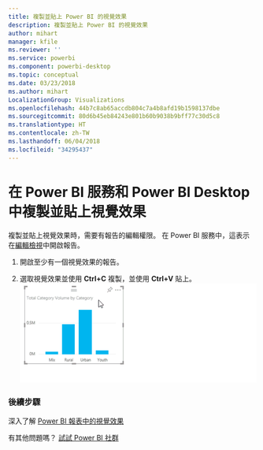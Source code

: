 ```yaml
---
title: 複製並貼上 Power BI 的視覺效果
description: 複製並貼上 Power BI 的視覺效果
author: mihart
manager: kfile
ms.reviewer: ''
ms.service: powerbi
ms.component: powerbi-desktop
ms.topic: conceptual
ms.date: 03/23/2018
ms.author: mihart
LocalizationGroup: Visualizations
ms.openlocfilehash: 44b7c8ab65accdb804c7a4b8afd19b1598137dbe
ms.sourcegitcommit: 80d6b45eb84243e801b60b9038b9bff77c30d5c8
ms.translationtype: HT
ms.contentlocale: zh-TW
ms.lasthandoff: 06/04/2018
ms.locfileid: "34295437"
---
```

# <a name="copy-and-paste-a-visualization-in-power-bi-service-and-power-bi-desktop"></a>在 Power BI 服務和 Power BI Desktop 中複製並貼上視覺效果
複製並貼上視覺效果時，需要有報告的編輯權限。 在 Power BI 服務中，這表示在[編輯檢視](service-reading-view-and-editing-view.md)中開啟報告。

1. 開啟至少有一個視覺效果的報告。  

2. 選取視覺效果並使用 **Ctrl+C** 複製，並使用 **Ctrl+V** 貼上。  
   ![](media/power-bi-visualization-copy-paste/copypasteviznew.gif)

### <a name="next-steps"></a>後續步驟
深入了解 [Power BI 報表中的視覺效果](power-bi-report-visualizations.md)

有其他問題嗎？ [試試 Power BI 社群](http://community.powerbi.com/)

